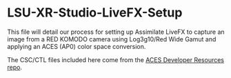 # LSU-XR-Studio-LiveFX-Setup

This file will detail our process for setting up Assimilate LiveFX to capture an image from a RED KOMODO camera using Log3g10/Red Wide Gamut and applying an ACES (AP0) color space conversion.

The CSC/CTL files included here come from the [ACES Developer Resources repo](https://github.com/ampas/aces-dev).